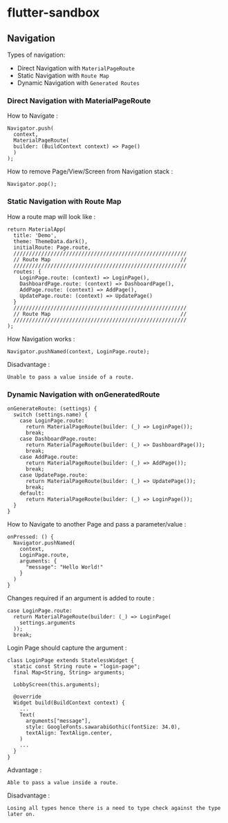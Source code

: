 # flutter-sandbox

## Navigation 
Types of navigation:<br>
- Direct Navigation with `MaterialPageRoute`
- Static Navigation with `Route Map`
- Dynamic Navigation with `Generated Routes`

### Direct Navigation with MaterialPageRoute
How to Navigate :
```
Navigator.push(
  context, 
  MaterialPageRoute(
  builder: (BuildContext context) => Page()
  )
);
```
How to remove Page/View/Screen from Navigation stack :
```
Navigator.pop();
```

### Static Navigation with Route Map
How a route map will look like :
```
return MaterialApp(
  title: 'Demo',
  theme: ThemeData.dark(),
  initialRoute: Page.route,
  ////////////////////////////////////////////////////////
  // Route Map                                          //
  ////////////////////////////////////////////////////////
  routes: {
    LoginPage.route: (context) => LoginPage(),
    DashboardPage.route: (context) => DashboardPage(),
    AddPage.route: (context) => AddPage(),
    UpdatePage.route: (context) => UpdatePage()
  }
  ////////////////////////////////////////////////////////
  // Route Map                                          //
  ////////////////////////////////////////////////////////
); 
```
How Navigation works :
```
Navigator.pushNamed(context, LoginPage.route);
```
Disadvantage :
```
Unable to pass a value inside of a route.
```
### Dynamic Navigation with onGeneratedRoute
```
onGenerateRoute: (settings) {
  switch (settings.name) {
    case LoginPage.route:
      return MaterialPageRoute(builder: (_) => LoginPage());
      break;
    case DashboardPage.route:
      return MaterialPageRoute(builder: (_) => DashboardPage());
      break;
    case AddPage.route:
      return MaterialPageRoute(builder: (_) => AddPage());
      break;
    case UpdatePage.route:
      return MaterialPageRoute(builder: (_) => UpdatePage());
      break;
    default:
      return MaterialPageRoute(builder: (_) => LoginPage());
  }
}
```
How to Navigate to another Page and pass a parameter/value :
```
onPressed: () {
  Navigator.pushNamed(
    context,
    LoginPage.route,
    arguments: {
      "message": "Hello World!"
    }
  )
}
```
Changes required if an argument is added to route :
```
case LoginPage.route:
  return MaterialPageRoute(builder: (_) => LoginPage(
    settings.arguments
  ));
  break;
```
Login Page should capture the argument :
```
class LoginPage extends StatelessWidget {
  static const String route = "login-page";
  final Map<String, String> arguments;

  LobbyScreen(this.arguments);

  @override
  Widget build(BuildContext context) {
    ...
    Text(
      arguments["message"],
      style: GoogleFonts.sawarabiGothic(fontSize: 34.0),
      textAlign: TextAlign.center,
    )
    ...
  }
}
```
Advantage :
```
Able to pass a value inside a route.
```
Disadvantage :
```
Losing all types hence there is a need to type check against the type later on.
```

